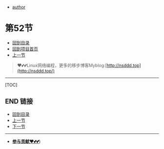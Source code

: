 + [author](https://github.com/3293172751)
# 第52节
+ [回到目录](../README.md)
+ [回到项目首页](../../README.md)
+ [上一节](51.md)
> ❤️💕💕Linux网络编程，更多的移步博客Myblog:[http://nsddd.top](http://nsddd.top/)
---
[TOC]





## END 链接
+ [回到目录](../README.md)
+ [上一节](51.md)
+ [下一节](53.md)
---
+ [**参与贡献❤️💕💕**](https://nsddd.top/archives/contributors))